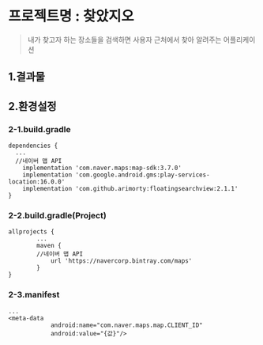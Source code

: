 # 프로젝트명 : 찾았지오
>내가 찾고자 하는 장소들을 검색하면 사용자 근처에서 찾아 알려주는 어플리케이션
## 1.결과물
## 2.환경설정
### 2-1.build.gradle
```
dependencies {
  ...
  //네이버 맵 API
    implementation 'com.naver.maps:map-sdk:3.7.0'
    implementation 'com.google.android.gms:play-services-location:16.0.0'
    implementation 'com.github.arimorty:floatingsearchview:2.1.1'
}
```
### 2-2.build.gradle(Project)
```
allprojects {
        ...
        maven {
        //네이버 맵 API
            url 'https://navercorp.bintray.com/maps'
        }
}
```
### 2-3.manifest
```
...
<meta-data
            android:name="com.naver.maps.map.CLIENT_ID"
            android:value="{값}"/>
```
